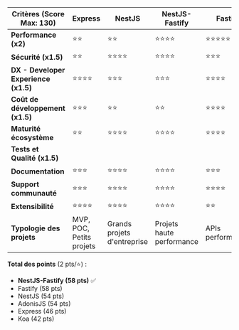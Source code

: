 | Critères (Score Max: 130)            | Express  | NestJS   | NestJS-Fastify | Fastify    | Koa      | AdonisJS |
| ------------------------------------ | -------- | -------- | -------------- | ---------- | -------- | -------- |
| **Performance (x2)**                 | ⭐⭐     | ⭐⭐     | ⭐⭐⭐⭐       | ⭐⭐⭐⭐⭐ | ⭐⭐⭐   | ⭐⭐⭐   |
| **Sécurité (x1.5)**                  | ⭐⭐     | ⭐⭐⭐⭐ | ⭐⭐⭐⭐       | ⭐⭐⭐     | ⭐⭐     | ⭐⭐⭐⭐ |
| **DX - Developer Experience (x1.5)** | ⭐⭐⭐⭐ | ⭐⭐⭐   | ⭐⭐⭐         | ⭐⭐⭐⭐   | ⭐⭐⭐⭐ | ⭐⭐⭐⭐ |
| **Coût de développement (x1.5)**     | ⭐⭐⭐   | ⭐⭐     | ⭐⭐           | ⭐⭐⭐⭐   | ⭐⭐⭐   | ⭐⭐⭐⭐ |
| **Maturité écosystème**              | ⭐⭐     | ⭐⭐⭐⭐ | ⭐⭐⭐⭐       | ⭐⭐⭐⭐   | ⭐⭐     | ⭐⭐⭐   |
| **Tests et Qualité (x1.5)**          |          |          |                |            |          |          |
| **Documentation**                    | ⭐⭐⭐   | ⭐⭐⭐⭐ |   ⭐⭐⭐⭐             | ⭐⭐⭐     | ⭐⭐     | ⭐⭐⭐⭐ |
| **Support communauté**               | ⭐⭐⭐   | ⭐⭐⭐⭐ |  ⭐⭐⭐⭐              | ⭐⭐⭐⭐   | ⭐⭐     | ⭐⭐     |
| **Extensibilité**                    | ⭐⭐⭐⭐ | ⭐⭐⭐⭐ | ⭐⭐⭐⭐       | ⭐⭐     | ⭐⭐⭐   | ⭐⭐⭐   |
| **Typologie des projets**            | MVP, POC, Petits projets | Grands projets d'entreprise | Projets haute performance | APIs performantes | APIs légères | Projets fullstack | 

**Total des points** (2 pts/⭐) : 
- **NestJS-Fastify (58 pts)** ✅
- Fastify (58 pts)
- NestJS (54 pts)
- AdonisJS (54 pts) 
- Express (46 pts)
- Koa (42 pts)